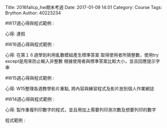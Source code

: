 Title: 2016fallcp_hw期末考週
Date: 2017-01-09 14:01
Category: Course
Tags: Brython
Author: 40223234


<!-- PELICAN_END_SUMMARY -->

<!-- 導入 Brython 標準程式庫 -->

<script type="text/javascript" 
    src="https://cdn.rawgit.com/brython-dev/brython/master/www/src/brython_dist.js">
</script>

<!-- 啟動 Brython -->
<script>
window.onload=function(){
brython(1);
}
</script>

<!-- 以下實際利用  Brython 畫圖 -->



#W17週心得與程式範例 : 

心得:
連假

#W16週心得與程式範例 : 　

心得:
在第１６週學到利用亂數模組產生標準答案
取得使用者所猜整數，使用try except是用來防止輸入非整數
根據使用者與標準答案比較大小，並且回應提示字串

#W15週心得與程式範例 : 

心得:
W15整理各週教學影片重點, 將內容與練習程式及影片放到個人作業網誌

#W14週心得與程式範例 : 

心得:
製作重複列印數字的程式，並且用加上需要列印測次數及想要列印的數字

程式範例 : 
